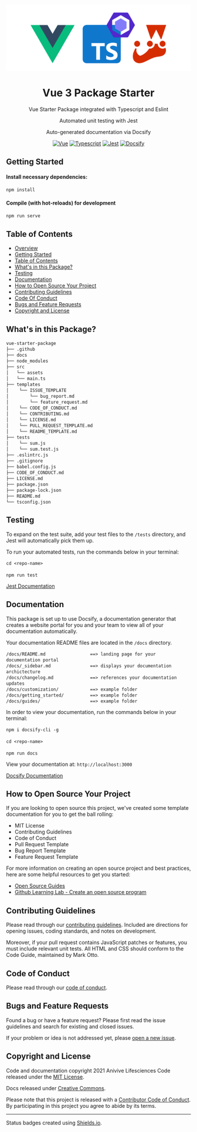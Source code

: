 <div style="text-align:center">

![Package Logo](src/assets/vue-ts-eslint-jest.png)

# Vue 3 Package Starter

Vue Starter Package integrated with Typescript and Eslint

Automated unit testing with Jest

Auto-generated documentation via Docsify

[![Vue](https://img.shields.io/badge/vue-3.0.5-%2342b883)](https://v3.vuejs.org/)
[![Typescript](https://img.shields.io/badge/typescript-4.1.3-blue)](https://www.typescriptlang.org/)
[![Jest](https://img.shields.io/badge/jest-26.6.3-red)](https://jestjs.io/en/)
[![Docsify](https://img.shields.io/badge/docsify-4.11.6-green)](https://docsify.js.org/#/)

</div>



## Getting Started

#### Install necessary dependencies:
```
npm install
```

#### Compile (with hot-reloads) for development
```
npm run serve
```


## Table of Contents

* [Overview](#vue-3-package-starter)
* [Getting Started](#getting-started)
* [Table of Contents](#table-of-contents)
* [What's in this Package?](#whats-in-this-package)
* [Testing](#testing)
* [Documentation](#documentation)
* [How to Open Source Your Project](#how-to-open-source-your-project)
* [Contributing Guidelines](#contributing-guidelines)
* [Code Of Conduct](#code-of-conduct)
* [Bugs and Feature Requests](#bugs-and-feature-requests)
* [Copyright and License](#copyright-and-license)



## What's in this Package?

```
vue-starter-package
├── .github
├── docs
├── node_modules
├── src
│   └── assets
│   └── main.ts
├── templates
│    └── ISSUE_TEMPLATE
│        └── bug_report.md
│        └── feature_request.md
│    └── CODE_OF_CONDUCT.md
│    └── CONTRIBUTING.md
│    └── LICENSE.md
│    └── PULL_REQUEST_TEMPLATE.md
│    └── README_TEMPLATE.md
├── tests
│    └── sum.js
│    └── sum.test.js
├── .eslintrc.js
├── .gitignore
├── babel.config.js
├── CODE_OF_CONDUCT.md
├── LICENSE.md
├── package.json
├── package-lock.json
├── README.md
└── tsconfig.json
```



## Testing
To expand on the test suite, add your test files to the `/tests` directory, and Jest will
automatically pick them up.

To run your automated tests, run the commands below in your terminal:
```
cd <repo-name>

npm run test
```

[Jest Documentation](https://jestjs.io/docs/en/getting-started)



## Documentation
This package is set up to use Docsify, a documentation generator that creates a website portal for
you and your team to view all of your documentation automatically.

Your documentation README files are located in the `/docs` directory.
```
/docs/README.md                 ==> landing page for your documentation portal
/docs/_sidebar.md               ==> displays your documentation archictecture
/docs/changelog.md              ==> references your documentation updates
/docs/customization/            ==> example folder
/docs/getting_started/          ==> example folder
/docs/guides/                   ==> example folder
```

In order to view your documentation, run the commands below in your terminal:
```
npm i docsify-cli -g

cd <repo-name>

npm run docs
```

View your documentation at: `http://localhost:3000`

[Docsify Documentation](https://docsify.js.org/#/quickstart)



## How to Open Source Your Project

If you are looking to open source this project, we've created some template documentation for you
to get the ball rolling:
* MIT License
* Contributing Guidelines
* Code of Conduct
* Pull Request Template
* Bug Report Template
* Feature Request Template


For more information on creating an open source project and best practices, here are some helpful
resources to get you started:
* [Open Source Guides](https://opensource.guide/starting-a-project/)
* [Github Learning Lab - Create an open source program](https://lab.github.com/githubtraining/create-an-open-source-program)



## Contributing Guidelines
Please read through our [contributing guidelines](.github/CONTRIBUTING.md). Included are directions
for opening issues, coding standards, and notes on development.

Moreover, if your pull request contains JavaScript patches or features, you must include relevant
unit tests. All HTML and CSS should conform to the Code Guide, maintained by Mark Otto.



## Code of Conduct
Please read through our [code of conduct](CODE_OF_CONDUCT.md).



## Bugs and Feature Requests
Found a bug or have a feature request? Please first read the issue guidelines and search for
existing and closed issues.

If your problem or idea is not addressed yet, please
[open a new issue](https://github.com/Anivive/vue-package-starter/issues).



## Copyright and License
Code and documentation copyright 2021 Anivive Lifesciences Code released under the [MIT License](LICENSE.md).

Docs released under [Creative Commons](https://creativecommons.org/licenses/by/3.0/).

Please note that this project is released with a [Contributor Code of Conduct](CODE_OF_CONDUCT.md).
By participating in this project you agree to abide by its terms.



---



Status badges created using [Shields.io](https://github.com/badges/shields).
